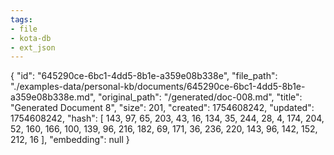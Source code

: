 ```yaml
---
tags:
- file
- kota-db
- ext_json
---
```

{
  "id": "645290ce-6bc1-4dd5-8b1e-a359e08b338e",
  "file_path": "./examples-data/personal-kb/documents/645290ce-6bc1-4dd5-8b1e-a359e08b338e.md",
  "original_path": "/generated/doc-008.md",
  "title": "Generated Document 8",
  "size": 201,
  "created": 1754608242,
  "updated": 1754608242,
  "hash": [
    143,
    97,
    65,
    203,
    43,
    16,
    134,
    35,
    244,
    28,
    4,
    174,
    204,
    52,
    160,
    166,
    100,
    139,
    96,
    216,
    182,
    69,
    171,
    36,
    236,
    220,
    143,
    96,
    142,
    152,
    212,
    16
  ],
  "embedding": null
}